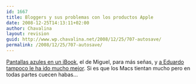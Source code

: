 ```yaml
---
id: 1667
title: Bloggers y sus problemas con los productos Apple
date: 2008-12-25T14:13:11+02:00
author: Chavalina
layout: revision
guid: http://www.wp.chavalina.net/2008/12/25/707-autosave/
permalink: /2008/12/25/707-autosave/
---
```

<a href="http://www.processblack.com/weblog/a-vueltas-con-mi-ibook" target="_blank">Pantallas azules en un iBook</a>, el de Miguel, para más señas, y <a href="http://www.alt1040.com/archivo/2006/06/15/lista-de-problemas-que-he-tenido-con-apple-en-los-ultimos-dos-anos/" target="_blank">a Eduardo tampoco le ha ido mucho mejor</a>. Si es que los Macs tientan mucho pero en todas partes cuecen habas&#8230;